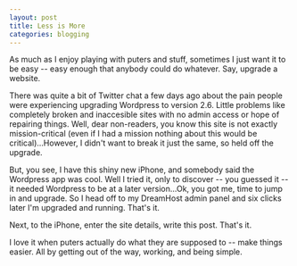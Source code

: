 ```yaml
---
layout: post
title: Less is More
categories: blogging
---
```


As much as I enjoy playing with puters and stuff, sometimes I just want it to be easy -- easy enough that anybody could do whatever. Say, upgrade a website.

There was quite a bit of Twitter chat a few days ago about the pain people were experiencing upgrading Wordpress to version 2.6. Little problems like completely broken and inaccesible sites with no admin access or hope of repairing things. Well, dear non-readers, you know this site is not exactly mission-critical (even if I had a mission nothing about this would be critical)...However, I didn't want to break it just the same, so held off the upgrade.

But, you see, I have this shiny new iPhone, and somebody said the Wordpress app was cool. Well I tried it, only to discover -- you guessed it -- it needed Wordpress to be at a later version...Ok, you got me, time to jump in and upgrade. So I head off to my DreamHost admin panel and six clicks later I'm upgraded and running. That's it.

Next, to the iPhone, enter the site details, write this post. That's it.

I love it when puters actually do what they are supposed to -- make things easier. All by getting out of the way, working, and being simple.
